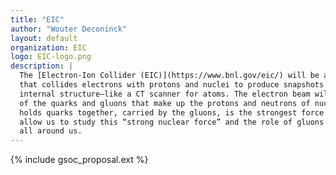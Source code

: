 ```yaml
---
title: "EIC"
author: "Wouter Deconinck"
layout: default
organization: EIC
logo: EIC-logo.png
description: |
  The [Electron-Ion Collider (EIC)](https://www.bnl.gov/eic/) will be a particle accelerator 
  that collides electrons with protons and nuclei to produce snapshots of those particles’ 
  internal structure—like a CT scanner for atoms. The electron beam will reveal the arrangement 
  of the quarks and gluons that make up the protons and neutrons of nuclei. The force that 
  holds quarks together, carried by the gluons, is the strongest force in Nature. The EIC will 
  allow us to study this “strong nuclear force” and the role of gluons in the matter within and 
  all around us. 
---
```


{% include gsoc_proposal.ext %}
